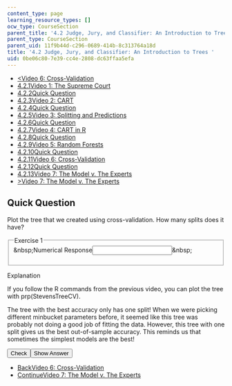 ```yaml
---
content_type: page
learning_resource_types: []
ocw_type: CourseSection
parent_title: '4.2 Judge, Jury, and Classifier: An Introduction to Trees '
parent_type: CourseSection
parent_uid: 11f9b44d-c296-0689-414b-8c313764a18d
title: '4.2 Judge, Jury, and Classifier: An Introduction to Trees '
uid: 0be06c80-7e39-cc4e-2808-dc63ffaa5efa
---
```

<ul class="navigation pagination"><li id="top_bck_btn"><a href="./resolveuid/aed8634b040dd1af7abb68e999cb9c43"><<span>Video 6: Cross-Validation</span></a></li><li id="flp_btn_1"><a href="./resolveuid/11f9b44dc2960689414b8c313764a18d">4.2.1<span>Video 1: The Supreme Court</span></a></li><li id="flp_btn_2"><a href="./resolveuid/b707db7f99009e83423e4911e4d83568">4.2.2<span>Quick Question</span></a></li><li id="flp_btn_3"><a href="./resolveuid/fbeabfb3e0a4b479efe5ffb5d7cf5d4a">4.2.3<span>Video 2: CART</span></a></li><li id="flp_btn_4"><a href="./resolveuid/076a36ddc951926fd5c99ccb41e476d9">4.2.4<span>Quick Question</span></a></li><li id="flp_btn_5"><a href="./resolveuid/ca1564b0917866a3a00e801c8c9fdbbc">4.2.5<span>Video 3: Splitting and Predictions</span></a></li><li id="flp_btn_6"><a href="./resolveuid/9788174fbc238176217873d882264bfd">4.2.6<span>Quick Question</span></a></li><li id="flp_btn_7"><a href="./resolveuid/a0af0b83fff43d634dfe02e15106f92d">4.2.7<span>Video 4: CART in R</span></a></li><li id="flp_btn_8"><a href="./resolveuid/8f336b6d3260d3a128f288e99dda1c42">4.2.8<span>Quick Question</span></a></li><li id="flp_btn_9"><a href="./resolveuid/d818f0620c7e3cee943507c440503537">4.2.9<span>Video 5: Random Forests</span></a></li><li id="flp_btn_10"><a href="./resolveuid/ff7dc49d2cdefc1ac3e5d01f07046ac1">4.2.10<span>Quick Question</span></a></li><li id="flp_btn_11"><a href="./resolveuid/aed8634b040dd1af7abb68e999cb9c43">4.2.11<span>Video 6: Cross-Validation</span></a></li><li id="flp_btn_12" class="button_selected"><a href="./resolveuid/0be06c807e39cc4e2808dc63ffaa5efa">4.2.12<span>Quick Question</span></a></li><li id="flp_btn_13"><a href="./resolveuid/2ca2e4f174a66019fbe68e97bba87376">4.2.13<span>Video 7: The Model v. The Experts</span></a></li><li id="top_continue_btn"><a href="./resolveuid/2ca2e4f174a66019fbe68e97bba87376">><span>Video 7: The Model v. The Experts</span></a></li></ul><h2 class="subhead">Quick Question</h2><div class="self_assessment">
<div id="Q1_div" class="problem_question"><p display_name="Quick Question" url_name="Quick_Question_308">Plot the tree that we created using cross-validation. How many splits does it have?</p><fieldset><legend class="visually-hidden">Exercise 1</legend><div class="choice"><label id="Q1_label"><span id="Q1_aria_status" tabindex="-1" class="visually-hidden">&amp;nbsp;</span><span class="visually-hidden">Numerical Response</span><input type="text" id="Q1_input" value="" onkeypress="numericTypedOrDropDownSelected(1)" class="problem_text_input" /><input type="hidden" id="Q1_ans" value="1" /><input type="hidden" id="Q1_tolerance" value="0" /><span id="Q1_normal_status" class="nostatus" aria-hidden="true">&amp;nbsp;</span></label></div><p id="S1_ans" tabindex="-1" class="problem_answer"></p></fieldset></div><div id="S1_div" class="problem_solution" tabindex="-1" display_name="Quick Question" url_name="Quick_Question_310">
<div class="detailed-solution">
<p>Explanation</p>
<p>If you follow the R commands from the previous video, you can plot the tree with prp(StevensTreeCV). </p>
<p>The tree with the best accuracy only has one split! When we were picking different minbucket parameters before, it seemed like this tree was probably not doing a good job of fitting the data. However, this tree with one split gives us the best out-of-sample accuracy. This reminds us that sometimes the simplest models are the best!</p>
</div>
</div><div class="action"><button id="Q1_button" onclick="checkAnswer({1: 'numerical'})" class="problem_mo_button">Check</button><button id="Q1_button_show" onclick="showHideSolution({1: 'numerical'}, 1, [1])" class="problem_mo_button">Show Answer</button></div></div><ul class="navigation progress"><li id="bck_btn"><a href="./resolveuid/aed8634b040dd1af7abb68e999cb9c43">Back<span>Video 6: Cross-Validation</span></a></li><li id="continue_btn"><a href="./resolveuid/2ca2e4f174a66019fbe68e97bba87376">Continue<span>Video 7: The Model v. The Experts</span></a></li></ul>